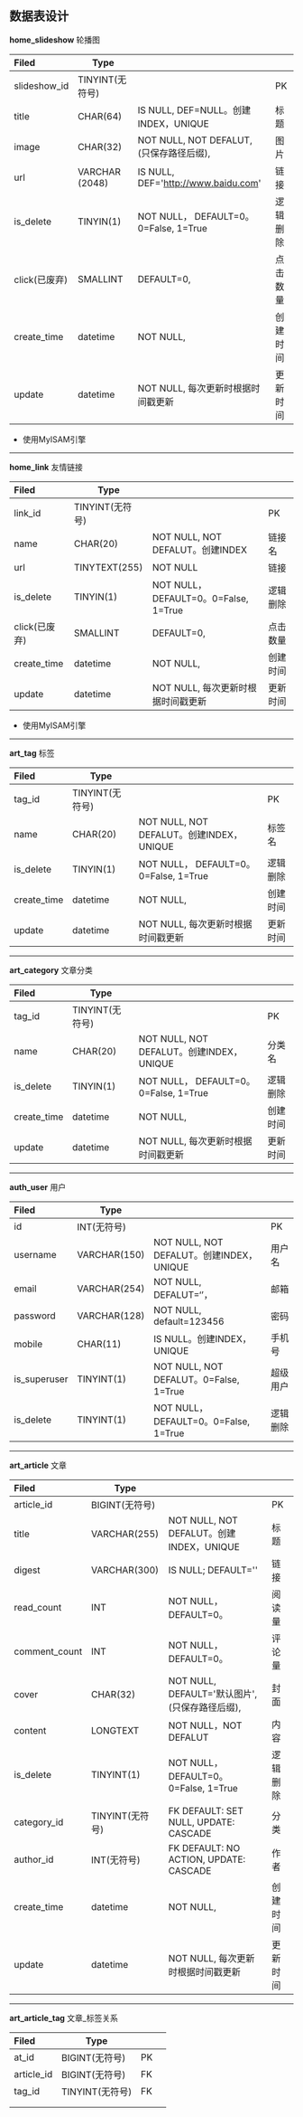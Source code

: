 ## 数据表设计

**home_slideshow** 轮播图

| Filed         | Type            |                                          |          |
| :------------ | --------------- | ---------------------------------------- | -------- |
| slideshow_id  | TINYINT(无符号) |                                          | PK       |
| title         | CHAR(64)        | IS NULL, DEF=NULL。创建INDEX，UNIQUE     | 标题     |
| image         | CHAR(32)        | NOT NULL, NOT DEFALUT, (只保存路径后缀), | 图片     |
| url           | VARCHAR (2048)  | IS NULL, DEF='http://www.baidu.com'      | 链接     |
| is_delete     | TINYIN(1)       | NOT NULL， DEFAULT=0。0=False, 1=True    | 逻辑删除 |
| click(已废弃) | SMALLINT        | DEFAULT=0,                               | 点击数量 |
| create_time   | datetime        | NOT NULL,                                | 创建时间 |
| update        | datetime        | NOT NULL, 每次更新时根据时间戳更新       | 更新时间 |

* 使用MyISAM引擎

****

**home_link** 友情链接

| Filed         | Type            |                                       |          |
| :------------ | --------------- | ------------------------------------- | -------- |
| link_id       | TINYINT(无符号) |                                       | PK       |
| name          | CHAR(20)        | NOT NULL, NOT DEFALUT。创建INDEX      | 链接名   |
| url           | TINYTEXT(255)   | NOT NULL                              | 链接     |
| is_delete     | TINYIN(1)       | NOT NULL， DEFAULT=0。0=False, 1=True | 逻辑删除 |
| click(已废弃) | SMALLINT        | DEFAULT=0,                            | 点击数量 |
| create_time   | datetime        | NOT NULL,                             | 创建时间 |
| update        | datetime        | NOT NULL, 每次更新时根据时间戳更新    | 更新时间 |

* 使用MyISAM引擎

****

**art_tag** 标签

| Filed       | Type            |                                          |          |
| :---------- | --------------- | ---------------------------------------- | -------- |
| tag_id      | TINYINT(无符号) |                                          | PK       |
| name        | CHAR(20)        | NOT NULL, NOT DEFALUT。创建INDEX，UNIQUE | 标签名   |
| is_delete   | TINYIN(1)       | NOT NULL， DEFAULT=0。0=False, 1=True    | 逻辑删除 |
| create_time | datetime        | NOT NULL,                                | 创建时间 |
| update      | datetime        | NOT NULL, 每次更新时根据时间戳更新       | 更新时间 |

****



**art_category** 文章分类

| Filed       | Type            |                                          |          |
| :---------- | --------------- | ---------------------------------------- | -------- |
| tag_id      | TINYINT(无符号) |                                          | PK       |
| name        | CHAR(20)        | NOT NULL, NOT DEFALUT。创建INDEX，UNIQUE | 分类名   |
| is_delete   | TINYIN(1)       | NOT NULL， DEFAULT=0。0=False, 1=True    | 逻辑删除 |
| create_time | datetime        | NOT NULL,                                | 创建时间 |
| update      | datetime        | NOT NULL, 每次更新时根据时间戳更新       | 更新时间 |

****



**auth_user** 用户

| Filed        | Type         |                                          |          |
| :----------- | ------------ | ---------------------------------------- | -------- |
| id           | INT(无符号)  |                                          | PK       |
| username     | VARCHAR(150) | NOT NULL, NOT DEFALUT。创建INDEX，UNIQUE | 用户名   |
| email        | VARCHAR(254) | NOT NULL, DEFALUT=‘’，                   | 邮箱     |
| password     | VARCHAR(128) | NOT NULL, default=123456                 | 密码     |
| mobile       | CHAR(11)     | IS NULL。创建INDEX，UNIQUE               | 手机号   |
| is_superuser | TINYINT(1)   | NOT NULL, NOT DEFALUT。0=False, 1=True   | 超级用户 |
| is_delete    | TINYINT(1)   | NOT NULL， DEFAULT=0。0=False, 1=True    | 逻辑删除 |

****



**art_article** 文章

| Filed         | Type            |                                                 |          |
| :------------ | --------------- | ----------------------------------------------- | -------- |
| article_id    | BIGINT(无符号)  |                                                 | PK       |
| title         | VARCHAR(255)    | NOT NULL, NOT DEFALUT。创建INDEX，UNIQUE        | 标题     |
| digest        | VARCHAR(300)    | IS NULL; DEFAULT=''                             | 链接     |
| read_count    | INT             | NOT NULL，DEFAULT=0。                           | 阅读量   |
| comment_count | INT             | NOT NULL，DEFAULT=0。                           | 评论量   |
| cover         | CHAR(32)        | NOT NULL, DEFAULT='默认图片', (只保存路径后缀), | 封面     |
| content       | LONGTEXT        | NOT NULL，NOT DEFALUT                           | 内容     |
| is_delete     | TINYINT(1)      | NOT NULL， DEFAULT=0。0=False, 1=True           | 逻辑删除 |
| category_id   | TINYINT(无符号) | FK   DEFAULT: SET NULL,  UPDATE:  CASCADE       | 分类     |
| author_id     | INT(无符号)     | FK   DEFAULT: NO ACTION,  UPDATE:  CASCADE      | 作者     |
| create_time   | datetime        | NOT NULL,                                       | 创建时间 |
| update        | datetime        | NOT NULL, 每次更新时根据时间戳更新              | 更新时间 |

****

**art_article_tag** 文章_标签关系

| Filed      | Type            |      |      |
| :--------- | --------------- | ---- | ---- |
| at_id      | BIGINT(无符号)  | PK   |      |
| article_id | BIGINT(无符号)  | FK   |      |
| tag_id     | TINYINT(无符号) | FK   |      |
|            |                 |      |      |
|            |                 |      |      |

